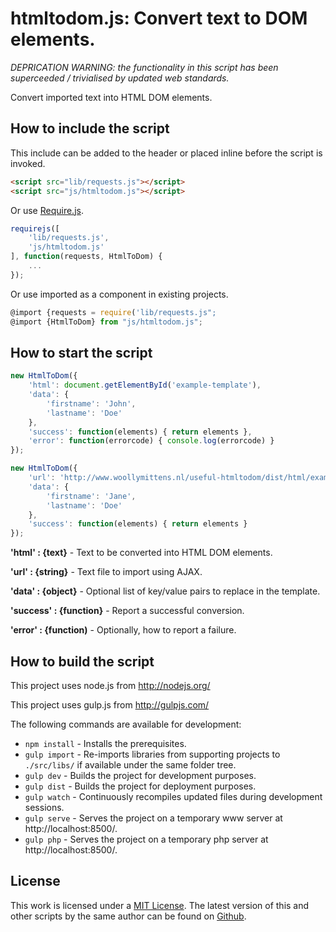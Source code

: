 # htmltodom.js: Convert text to DOM elements.

*DEPRICATION WARNING: the functionality in this script has been superceeded / trivialised by updated web standards.*

Convert imported text into HTML DOM elements.

## How to include the script

This include can be added to the header or placed inline before the script is invoked.

```html
<script src="lib/requests.js"></script>
<script src="js/htmltodom.js"></script>
```

Or use [Require.js](https://requirejs.org/).

```js
requirejs([
	'lib/requests.js',
	'js/htmltodom.js'
], function(requests, HtmlToDom) {
	...
});
```

Or use imported as a component in existing projects.

```js
@import {requests = require('lib/requests.js";
@import {HtmlToDom} from "js/htmltodom.js";
```

## How to start the script

```javascript
new HtmlToDom({
	'html': document.getElementById('example-template'),
	'data': {
		'firstname': 'John',
		'lastname': 'Doe'
	},
	'success': function(elements) { return elements },
	'error': function(errorcode) { console.log(errorcode) }
});

new HtmlToDom({
	'url': 'http://www.woollymittens.nl/useful-htmltodom/dist/html/example-template.html',
	'data': {
		'firstname': 'Jane',
		'lastname': 'Doe'
	},
	'success': function(elements) { return elements }
});
```

**'html' : {text}** - Text to be converted into HTML DOM elements.

**'url' : {string}** - Text file to import using AJAX.

**'data' : {object}** - Optional list of key/value pairs to replace in the template.

**'success' : {function}** - Report a successful conversion.

**'error' : {function)** - Optionally, how to report a failure.

## How to build the script

This project uses node.js from http://nodejs.org/

This project uses gulp.js from http://gulpjs.com/

The following commands are available for development:
+ `npm install` - Installs the prerequisites.
+ `gulp import` - Re-imports libraries from supporting projects to `./src/libs/` if available under the same folder tree.
+ `gulp dev` - Builds the project for development purposes.
+ `gulp dist` - Builds the project for deployment purposes.
+ `gulp watch` - Continuously recompiles updated files during development sessions.
+ `gulp serve` - Serves the project on a temporary www server at http://localhost:8500/.
+ `gulp php` - Serves the project on a temporary php server at http://localhost:8500/.

## License

This work is licensed under a [MIT License](https://opensource.org/licenses/MIT). The latest version of this and other scripts by the same author can be found on [Github](https://github.com/WoollyMittens).
